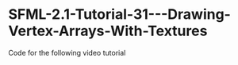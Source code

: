 SFML-2.1-Tutorial-31---Drawing-Vertex-Arrays-With-Textures
==========================================================

Code for the following video tutorial 
